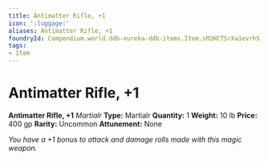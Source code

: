 ```yaml
---
title: Antimatter Rifle, +1
icon: ':luggage:'
aliases: Antimatter Rifle, +1
foundryId: Compendium.world.ddb-eureka-ddb-items.Item.sM2HCTSrXa1evrh5
tags:
- Item
---
```


# Antimatter Rifle, +1

**Antimatter Rifle, +1**
_Martialr_
**Type:** Martialr
**Quantity:** 1
**Weight:** 10 lb
**Price:** 400 gp
**Rarity:** Uncommon
**Attunement:** None

*You have a +1 bonus to attack and damage rolls made with this magic weapon.*
